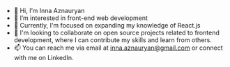 - 👋 Hi, I’m Inna Aznauryan
- 👀 I’m interested in front-end web development
- 🌱 Currently, I'm focused on expanding my knowledge of React.js
- 💞️ I'm looking to collaborate on open source projects related to frontend development, where I can contribute my skills and learn from others.
- 📫 You can reach me via email at inna.aznauryan@gmail.com or connect with me on LinkedIn.

